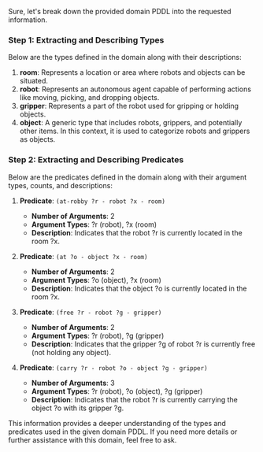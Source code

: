 Sure, let's break down the provided domain PDDL into the requested information.

### Step 1: Extracting and Describing Types
Below are the types defined in the domain along with their descriptions:

1. **room**: Represents a location or area where robots and objects can be situated.
2. **robot**: Represents an autonomous agent capable of performing actions like moving, picking, and dropping objects.
3. **gripper**: Represents a part of the robot used for gripping or holding objects.
4. **object**: A generic type that includes robots, grippers, and potentially other items. In this context, it is used to categorize robots and grippers as objects.

### Step 2: Extracting and Describing Predicates
Below are the predicates defined in the domain along with their argument types, counts, and descriptions:

1. **Predicate**: `(at-robby ?r - robot ?x - room)`
   - **Number of Arguments**: 2
   - **Argument Types**: ?r (robot), ?x (room)
   - **Description**: Indicates that the robot ?r is currently located in the room ?x.

2. **Predicate**: `(at ?o - object ?x - room)`
   - **Number of Arguments**: 2
   - **Argument Types**: ?o (object), ?x (room)
   - **Description**: Indicates that the object ?o is currently located in the room ?x.

3. **Predicate**: `(free ?r - robot ?g - gripper)`
   - **Number of Arguments**: 2
   - **Argument Types**: ?r (robot), ?g (gripper)
   - **Description**: Indicates that the gripper ?g of robot ?r is currently free (not holding any object).

4. **Predicate**: `(carry ?r - robot ?o - object ?g - gripper)`
   - **Number of Arguments**: 3
   - **Argument Types**: ?r (robot), ?o (object), ?g (gripper)
   - **Description**: Indicates that the robot ?r is currently carrying the object ?o with its gripper ?g.

This information provides a deeper understanding of the types and predicates used in the given domain PDDL. If you need more details or further assistance with this domain, feel free to ask.